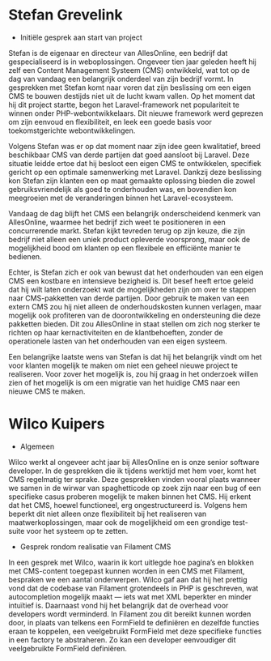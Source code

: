 # Stefan Grevelink 

* Initiële gesprek aan start van project

Stefan is de eigenaar en directeur van AllesOnline, een bedrijf dat gespecialiseerd is in weboplossingen. Ongeveer tien jaar geleden heeft hij zelf een Content Management Systeem (CMS) ontwikkeld, wat tot op de dag van vandaag een belangrijk onderdeel van zijn bedrijf vormt. In gesprekken met Stefan komt naar voren dat zijn beslissing om een eigen CMS te bouwen destijds niet uit de lucht kwam vallen. Op het moment dat hij dit project startte, begon het Laravel-framework net populariteit te winnen onder PHP-webontwikkelaars. Dit nieuwe framework werd geprezen om zijn eenvoud en flexibiliteit, en leek een goede basis voor toekomstgerichte webontwikkelingen.

Volgens Stefan was er op dat moment naar zijn idee geen kwalitatief, breed beschikbaar CMS van derde partijen dat goed aansloot bij Laravel. Deze situatie leidde ertoe dat hij besloot een eigen CMS te ontwikkelen, specifiek gericht op een optimale samenwerking met Laravel. Dankzij deze beslissing kon Stefan zijn klanten een op maat gemaakte oplossing bieden die zowel gebruiksvriendelijk als goed te onderhouden was, en bovendien kon meegroeien met de veranderingen binnen het Laravel-ecosysteem.

Vandaag de dag blijft het CMS een belangrijk onderscheidend kenmerk van AllesOnline, waarmee het bedrijf zich weet te positioneren in een concurrerende markt. Stefan kijkt tevreden terug op zijn keuze, die zijn bedrijf niet alleen een uniek product opleverde voorsprong, maar ook de mogelijkheid bood om klanten op een flexibele en efficiënte manier te bedienen. 

Echter, is Stefan zich er ook van bewust dat het onderhouden van een eigen CMS een kostbare en intensieve bezigheid is. Dit besef heeft ertoe geleid dat hij wilt laten onderzoekt wat de mogelijkheden zijn om over te stappen naar CMS-pakketten van derde partijen. Door gebruik te maken van een extern CMS zou hij niet alleen de onderhoudskosten kunnen verlagen, maar mogelijk ook profiteren van de doorontwikkeling en ondersteuning die deze pakketten bieden. Dit zou AllesOnline in staat stellen om zich nog sterker te richten op haar kernactiviteiten en de klantbehoeften, zonder de operationele lasten van het onderhouden van een eigen systeem.

Een belangrijke laatste wens van Stefan is dat hij het belangrijk vindt om het voor klanten mogelijk te maken om niet een geheel nieuwe project te realiseren. Voor zover het mogelijk is, zou hij graag in het onderzoek willen zien of het mogelijk is om een migratie van het huidige CMS naar een nieuwe CMS te maken.

# Wilco Kuipers

* Algemeen
 
Wilco werkt al ongeveer acht jaar bij AllesOnline en is onze senior software developer. In de gesprekken die ik tijdens werktijd met hem voer, komt het CMS regelmatig ter sprake. Deze gesprekken vinden vooral plaats wanneer we samen in de wirwar van spaghetticode op zoek zijn naar een bug of een specifieke casus proberen mogelijk te maken binnen het CMS. Hij erkent dat het CMS, hoewel functioneel, erg ongestructureerd is. Volgens hem beperkt dit niet alleen onze flexibiliteit bij het realiseren van maatwerkoplossingen, maar ook de mogelijkheid om een grondige test-suite voor het systeem op te zetten.

* Gesprek rondom realisatie van Filament CMS

In een gesprek met Wilco, waarin ik kort uitlegde hoe pagina’s en blokken met CMS-content toegepast kunnen worden in een CMS met Filament, bespraken we een aantal onderwerpen. Wilco gaf aan dat hij het prettig vond dat de codebase van Filament grotendeels in PHP is geschreven, wat autocompletion mogelijk maakt — iets wat met XML beperkter en minder intuïtief is. Daarnaast vond hij het belangrijk dat de overhead voor developers wordt verminderd. In Filament zou dit bereikt kunnen worden door, in plaats van telkens een FormField te definiëren en dezelfde functies eraan te koppelen, een veelgebruikt FormField met deze specifieke functies in een factory te abstraheren. Zo kan een developer eenvoudiger dit veelgebruikte FormField definiëren.